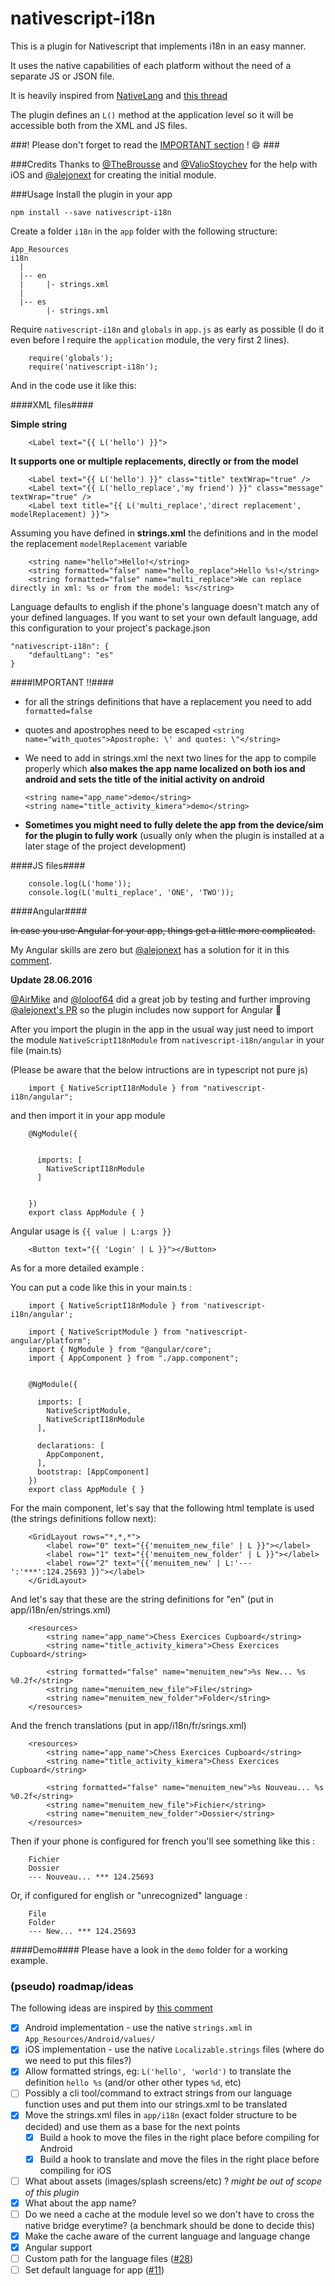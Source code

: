 # nativescript-i18n

This is a plugin for Nativescript that implements i18n in an easy manner.

It uses the native capabilities of each platform without the need of a separate JS or JSON file.

It is heavily inspired from [NativeLang](https://github.com/alejonext/NativeLang) and [this thread](https://github.com/NativeScript/NativeScript/issues/42)

The plugin defines an `L()` method at the application level so it will be accessible both from the XML and JS files.

###! Please don't forget to read the [IMPORTANT section](https://github.com/rborn/nativescript-i18n#important-) ! :smile: ###


###Credits
Thanks to [@TheBrousse](https://twitter.com/TheBrousse) and [@ValioStoychev](https://twitter.com/valiostoychev) for the help with iOS and [@alejonext](https://github.com/alejonext/NativeLang) for creating the initial module.

###Usage
Install the plugin in your app

~~~
npm install --save nativescript-i18n
~~~


Create a folder `i18n` in the `app` folder with the following structure:

~~~
App_Resources
i18n
  |
  |-- en
  |		|- strings.xml
  |
  |-- es
  		|- strings.xml
~~~


Require `nativescript-i18n` and `globals` in `app.js` as early as possible (I do it even before I require the `application` module, the very first 2 lines).

~~~
	require('globals');
	require('nativescript-i18n');
~~~

And in the code use it like this:

####XML files####

**Simple string**

~~~
	<Label text="{{ L('hello') }}">
~~~

**It supports one or multiple replacements, directly or from the model**

~~~
	<Label text="{{ L('hello') }}" class="title" textWrap="true" />
	<Label text="{{ L('hello_replace','my friend') }}" class="message" textWrap="true" />
	<Label text title="{{ L('multi_replace','direct replacement', modelReplacement) }}">
~~~

Assuming you have defined in **strings.xml** the definitions and in the model the replacement `modelReplacement` variable

~~~
	<string name="hello">Hello!</string>
	<string formatted="false" name="hello_replace">Hello %s!</string>
	<string formatted="false" name="multi_replace">We can replace directly in xml: %s or from the model: %s</string>
~~~

Language defaults to english if the phone's language doesn't match any of your defined languages. If you want to set your own default language, add this configuration to your project's package.json

~~~
"nativescript-i18n": {
    "defaultLang": "es"
}
~~~

####IMPORTANT !!####

-  for all the strings definitions that have a replacement you need to add `formatted=false`
-  quotes and apostrophes need to be escaped `<string name="with_quotes">Apostrophe: \' and quotes: \"</string>`
-  We need to add in strings.xml the next two lines for the app to compile properly which **also makes the app name localized on both ios and android and sets the title of the initial activity on android**

	~~~
	<string name="app_name">demo</string>
	<string name="title_activity_kimera">demo</string>
	~~~
- **Sometimes you might need to fully delete the app from the device/sim for the plugin to fully work** (usually only when the plugin is installed at a later stage of the project development)

####JS files####
~~~
	console.log(L('home'));
	console.log(L('multi_replace', 'ONE', 'TWO'));
~~~

####Angular####

~~In case you use Angular for your app, things get a little more complicated.~~

My Angular skills are zero but [@alejonext](https://github.com/alejonext/NativeLang) has a solution for it in this [comment](https://github.com/rborn/nativescript-i18n/issues/2#issuecomment-233828647).


**Update 28.06.2016**

[@AirMike](https://github.com/AirMike) and [@loloof64](https://github.com/loloof64) did a great job by testing and further improving [@alejonext's PR](https://github.com/rborn/nativescript-i18n/pull/6) so the plugin includes now support for Angular :bow:

After you import the plugin in the app in the usual way just need to import the module `NativeScriptI18nModule` from `nativescript-i18n/angular` in your file (main.ts)

(Please be aware that the below intructions are in typescript not pure js)

~~~
	import { NativeScriptI18nModule } from "nativescript-i18n/angular";
~~~

and then import it in your app module

~~~
	@NgModule({
    
     
      imports: [
        NativeScriptI18nModule
      ]
      
      
    })
    export class AppModule { }
~~~

Angular usage is `{{ value | L:args }}`

~~~
	<Button text="{{ 'Login' | L }}"></Button>
~~~

As for a more detailed example :

You can put a code like this in your main.ts :

~~~
    import { NativeScriptI18nModule } from 'nativescript-i18n/angular';
    
    import { NativeScriptModule } from "nativescript-angular/platform";
    import { NgModule } from "@angular/core";
    import { AppComponent } from "./app.component";


    @NgModule({
         
      imports: [
        NativeScriptModule,
        NativeScriptI18nModule
      ],
    
      declarations: [
        AppComponent,  
      ],
      bootstrap: [AppComponent]
    })
    export class AppModule { }
~~~

For the main component, let's say that the following html template is used (the strings definitions follow next):

~~~
    <GridLayout rows="*,*,*">
        <label row="0" text="{{'menuitem_new_file' | L }}"></label>
        <label row="1" text="{{'menuitem_new_folder' | L }}"></label>
        <label row="2" text="{{'menuitem_new' | L:'---':'***':124.25693 }}"></label>
    </GridLayout>
~~~

And let's say that these are the string definitions for "en" (put in app/i18n/en/strings.xml)

~~~
    <resources>
        <string name="app_name">Chess Exercices Cupboard</string>
        <string name="title_activity_kimera">Chess Exercices Cupboard</string>

        <string formatted="false" name="menuitem_new">%s New... %s %0.2f</string>
        <string name="menuitem_new_file">File</string>
        <string name="menuitem_new_folder">Folder</string>
    </resources>
~~~

And the french translations (put in app/i18n/fr/srings.xml)

~~~
    <resources>
        <string name="app_name">Chess Exercices Cupboard</string>
        <string name="title_activity_kimera">Chess Exercices Cupboard</string>

        <string formatted="false" name="menuitem_new">%s Nouveau... %s %0.2f</string>
        <string name="menuitem_new_file">Fichier</string>
        <string name="menuitem_new_folder">Dossier</string>
    </resources>
~~~

Then if your phone is configured for french you'll see something like this :

~~~
    Fichier
    Dossier
    --- Nouveau... *** 124.25693
~~~

Or, if configured for english or "unrecognized" language :

~~~
    File
    Folder
    --- New... *** 124.25693
~~~

####Demo####
Please have a look in the `demo` folder for a working example.



### (pseudo) roadmap/ideas

The following ideas are inspired by [this comment](https://github.com/NativeScript/NativeScript/issues/42#issuecomment-169202040)


- [x] Android implementation - use the native `strings.xml` in `App_Resources/Android/values/`
- [x] iOS implementation - use the native `Localizable.strings` files (where do we need to put this files?)
- [x] Allow formatted strings, eg: `L('hello', 'world')` to translate the definition `hello %s` (and/or other other types `%d`, etc)
- [ ] Possibly a cli tool/command to extract strings from our language function uses and put them into our strings.xml to be translated
- [x] Move the strings.xml files in `app/i18n` (exact folder structure to be decided) and use them as a base for the next points
  - [x] Build a hook to move the files in the right place before compiling for Android
  - [x] Build a hook to translate and move the files in the right place before compiling for iOS
- [ ] What about assets (images/splash screens/etc) ? _might be out of scope of this plugin_
- [x] What about the app name?
- [ ] Do we need a cache at the module level so we don't have to cross the native bridge everytime? (a benchmark should be done to decide this)
- [x] Make the cache aware of the current language and language change
- [x] Angular support
- [ ] Custom path for the language files ([#28](https://github.com/rborn/nativescript-i18n/issues/28))
- [ ] Set default language for app ([#11](https://github.com/rborn/nativescript-i18n/issues/11))
